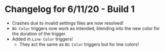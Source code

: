 # Changelog for 6/11/20 - Build 1

* Crashes due to invalid settings files are now resolved!
* `BG Color` triggers now work as intended, blending into the new color for the duration of the trigger.
* Added in `Line Color` triggers!
  * They act the same as `BG Color` triggers but for line colors!